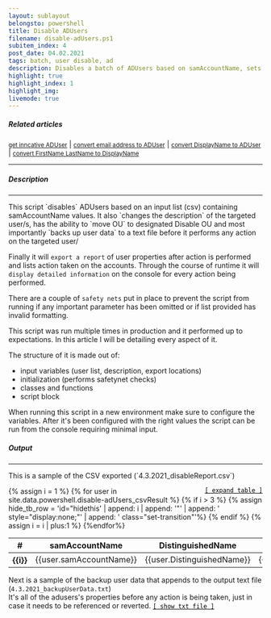 ```yaml
---
layout: sublayout
belongsto: powershell
title: Disable ADUsers
filename: disable-adUsers.ps1
subitem_index: 4
post_date: 04.02.2021
tags: batch, user disable, ad
description: Disables a batch of ADUsers based on samAccountName, sets description, moves OU, reports result, backs up user info
highlight: true
highlight_index: 1
highlight_img:
livemode: true
---
```

<script>
function range(start, end) {
  return Array(end - start + 1).fill().map((_, idx) => start + idx)
}
function interpret_toggle(item_id) {
 if( document.getElementById(item_id).style.display=='none' ){
   document.getElementById(item_id).style.display = '';
 }else{
   document.getElementById(item_id).style.display = 'none';
 }
}
async function toggle() {
  var nr_range = range(4, 16);
  for(number of nr_range){
    create_id = 'hidethis'+number
    interpret_toggle(create_id)
  }
}
</script>
<div>
  <h5>Related articles</h5>
  <a href="#"><small>get inncative ADUser</small></a><span> | </span>
  <a href="#"><small>convert email address to ADUser</small></a><span> | </span>
  <a href="#"><small>convert DisplayName to ADUser</small></a><span> | </span>
  <a href="#"><small>convert FirstName LastName to DisplayName</small></a>
</div>
<hr>
<h5>Description</h5>
<hr>
This script `disables` ADUsers based on an input list (csv) containing samAccountName values.
It also `changes the description` of the targeted user/s, has the ability to `move OU` to designated Disable OU and most importantly `backs up user data` to a text file before it performs any action on the targeted user/

Finally it will `export a report` of user properties after action is performed and lists action taken on the accounts.
Through the course of runtime it will `display detailed information` on the console for every action being performed.

There are a couple of `safety nets` put in place to prevent the script from running if any important parameter has been omitted or if list provided has invalid formatting.

This script was run multiple times in production and it performed up to expectations.
In this article I will be detailing every aspect of it.


The structure of it is made out of:
- input variables (user list, description, export locations)
- initialization (performs safetynet checks)
- classes and functions
- script block

When running this script in a new environment make sure to configure the variables. After it's been configured with the right values the script can be run from the console requiring minimal input.
<h5>Output</h5>
<hr>
This is a sample of the CSV exported (`4.3.2021_disableReport.csv`)

<a href="#" onclick="toggle()" style="color:black; float:right; margin:auto;">`[ expand table ]`</a>

<table class="table">
  <thead>
    <tr>
      <th scope="col">#</th>
      <th scope="col">samAccountName</th>
      <th scope="col">DistinguishedName</th>
      <th scope="col">Enabled</th>
      <th scope="col">Description</th>
      <th scope="col">action</th>
    </tr>
  </thead>
  <tbody>
    {% assign i = 1 %}
    {% for user in site.data.powershell.disable-adUsers_csvResult %}
    {% if i > 3 %}
      {% assign hide_tb_row = 'id="hidethis' | append: i | append: '"' | append: ' style="display:none;"' | append: ' class="set-transition"'%}
    {% endif %}
    <tr {{hide_tb_row}}>
      <th scope="row">{{i}}</th>
      <td>{{user.samAccountName}}</td>
      <td>{{user.DistinguishedName}}</td>
      <td>{{user.Enabled}}</td>
      <td>{{user.Description}}</td>
      <td>{{user.action}}</td>
    </tr>
    {% assign i = i | plus:1 %}
    {%endfor%}
  </tbody>
</table>

Next is a sample of the backup user data that appends to the output text file (`4.3.2021_backupUserData.txt`)<br>
It's all of the adusers's properties before any action is being taken, just in case it needs to be referenced or reverted.
<a href="#" onclick="interpret_toggle('backup_user_data_export')" style="color:black">`[ show txt file ]`</a>
<div id="backup_user_data_export" style="display:none;">
{% highlight powershell %}
{% include /powershell_props/disable-adUsers_props/backup.txt %}
{% endhighlight %}
<a href="#" onclick="interpret_toggle('backup_user_data_export')" style="color:black">[ hide txt file ]</a>
</div>
